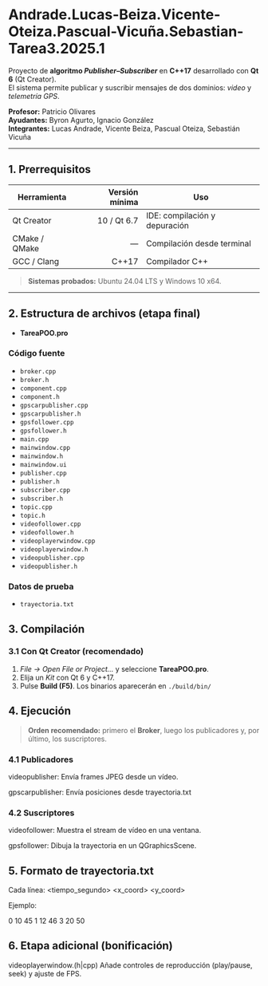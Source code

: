 # Andrade.Lucas-Beiza.Vicente-Oteiza.Pascual-Vicuña.Sebastian-Tarea3.2025.1

Proyecto de **algoritmo _Publisher–Subscriber_** en **C++17** desarrollado con **Qt 6** (Qt Creator).  
El sistema permite publicar y suscribir mensajes de dos dominios: *video* y *telemetría GPS*.

**Profesor:** Patricio Olivares  
**Ayudantes:** Byron Agurto, Ignacio González  
**Integrantes:** Lucas Andrade, Vicente Beiza, Pascual Oteiza, Sebastián Vicuña

---

## 1. Prerrequisitos

| Herramienta            | Versión mínima | Uso                           |
|------------------------|---------------:|-------------------------------|
| Qt Creator             | 10 / Qt 6.7    | IDE: compilación y depuración |
| CMake / QMake          | —              | Compilación desde terminal    |
| GCC / Clang            | C++17          | Compilador C++                |

> **Sistemas probados:** Ubuntu 24.04 LTS y Windows 10 x64.

---

## 2. Estructura de archivos (etapa final)

- **TareaPOO.pro**

### Código fuente

- `broker.cpp`
- `broker.h`
- `component.cpp`
- `component.h`
- `gpscarpublisher.cpp`
- `gpscarpublisher.h`
- `gpsfollower.cpp`
- `gpsfollower.h`
- `main.cpp`
- `mainwindow.cpp`
- `mainwindow.h`
- `mainwindow.ui`
- `publisher.cpp`
- `publisher.h`
- `subscriber.cpp`
- `subscriber.h`
- `topic.cpp`
- `topic.h`
- `videofollower.cpp`
- `videofollower.h`
- `videoplayerwindow.cpp`
- `videoplayerwindow.h`
- `videopublisher.cpp`
- `videopublisher.h`

### Datos de prueba

- `trayectoria.txt`

## 3. Compilación

### 3.1 Con **Qt Creator** (recomendado)

1. *File → Open File or Project…* y seleccione **TareaPOO.pro**.  
2. Elija un *Kit* con Qt 6 y C++17.  
3. Pulse **Build (F5)**. Los binarios aparecerán en `./build/bin/`

## 4. Ejecución

> **Orden recomendado:** primero el **Broker**, luego los publicadores y, por último, los suscriptores.

### 4.1 Publicadores

videopublisher:
    Envía frames JPEG desde un vídeo.

gpscarpublisher:
    Envía posiciones desde trayectoria.txt

### 4.2 Suscriptores

videofollower:
    Muestra el stream de vídeo en una ventana.

gpsfollower:
    Dibuja la trayectoria en un QGraphicsScene.

## 5. Formato de trayectoria.txt

Cada línea:
<tiempo_segundo>  <x_coord>  <y_coord>

Ejemplo:

0   10   45
1   12   46
3   20   50

## 6. Etapa adicional (bonificación)

videoplayerwindow.(h|cpp)
    Añade controles de reproducción (play/pause, seek) y ajuste de FPS.
